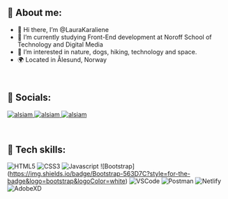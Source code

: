 <h2>🌱 About me:</h2>

- 👋 Hi there, I’m @LauraKaraliene
- 📖 I’m currently studying Front-End development at Noroff School of Technology and Digital Media
- 👀 I’m interested in nature, dogs, hiking, technology and space.
- 🌍 Located in Ålesund, Norway
  

<br>
<h2>🌱 Socials:</h2>

<p align="left">
 <a href="www.linkedin.com/in/laura-karaliene-31476657" target="_blank">
  <img src="https://img.shields.io/badge/LinkedIn-0077B5?style=for-the-badge&logo=linkedin&logoColor=white" alt="alsiam"/>
 </a>
 <a href="https://instagram.com/alsiam_dev](https://www.instagram.com/LAURA_KARALIENE" target="_blank">
  <img src="https://img.shields.io/badge/Instagram-fe4164?style=for-the-badge&logo=instagram&logoColor=white" alt="alsiam" />
 </a> 
 <a href="https://www.facebook.com/LAURA_KARALIENE" target="_blank">
  <img src="https://img.shields.io/badge/Facebook-20BEFF?&style=for-the-badge&logo=facebook&logoColor=white" alt="alsiam"  />
  </a> 
</p>
</br>




<h2>🌱 Tech skills:</h2>


![HTML5](https://img.shields.io/badge/HTML5-E34F26?style=for-the-badge&logo=html5&logoColor=white)
![CSS3](https://img.shields.io/badge/CSS3-1572B6?style=for-the-badge&logo=css3&logoColor=white)
![Javascript](https://img.shields.io/badge/Javascript-F0DB4F?style=for-the-badge&labelColor=black&logo=javascript&logoColor=F0DB4F)
![Bootstrap] (https://img.shields.io/badge/Bootstrap-563D7C?style=for-the-badge&logo=bootstrap&logoColor=white)
![VSCode](https://img.shields.io/badge/Visual_Studio-0078d7?style=for-the-badge&logo=visual%20studio&logoColor=white)
![Postman](https://img.shields.io/badge/Postman-F05032?style=for-the-badge&logo=postman&logoColor=white)
![Netlify](https://img.shields.io/badge/netlify-000000?style=for-the-badge&logo=Netlify&logoColor=white)
![AdobeXD](https://img.shields.io/badge/adobexd-563D7C?style=for-the-badge&logo=adobexd&logoColor=#FF61F6)







